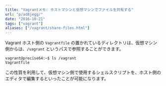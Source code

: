 ```yaml
---
title: "Vagrantメモ: ホストマシンと仮想マシンでファイルを共有する"
url: "p/ad8jegg/"
date: "2016-10-21"
tags: ["vagrant"]
aliases: ["/vagrant/share-files.html"]
---
```


Vagrant ホスト側の `Vagrantfile` の置かれているディレクトリは、仮想マシン側からは、`/vagrant` というパスで参照することができます。

```
vagrant@precise64:~$ ls /vagrant
Vagrantfile
```

この性質を利用して、仮想マシン側で使用するシェルスクリプトを、ホスト側のエディタで編集するといったことが可能になります。


